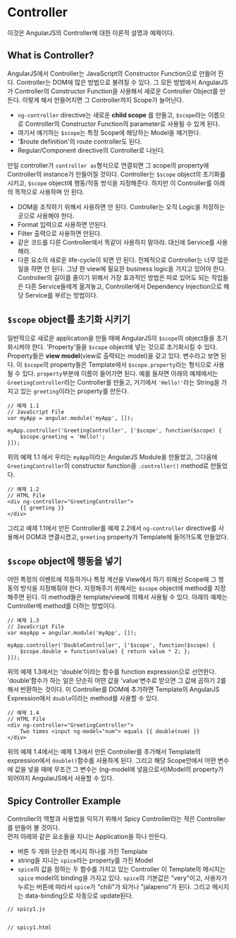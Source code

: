 Controller
===========
이것은 AngularJS의 Controller에 대한 이론적 설명과 예제이다.

What is Controller?
--------------------
AngularJS에서 Controller는 JavaScript의 Constructor Function으로 만들어 진다. Controller는 DOM에 많은 방법으로 불려질 수 있다. 그 모든 방법에서 AngularJS가 Controller의 Constructor Function을 사용해서 새로운 Controller Object를 만든다. 이렇게 해서 만들어지면 그 Controller까지 Scope가 늘어난다.  
* `ng-controller` directive는 새로운 **child scope** 를 만들고, `$scope`라는 이름으로 Controller의 Constructor Function의 parameter로 사용될 수 있게 된다.
* 여기서 얘기하는 `$scope`는 특정 Scope에 해당하는 Model을 얘기한다.
* '$route definition'의 route controller도 된다.
* Regular/Component directive의 Controller로 나뉜다.
  
  
만일 controller가 `controller as`형식으로 연결되면 그 scope의 property에 Controller의 instance가 만들어질 것이다. Controller는 `$scope` object의 초기화를 시키고, `$scope` object에 행동/작동 방식을 지정해준다. 하지만 이 Controller를 아래의 목적으로 사용하며 안 된다.  
* DOM을 조작하기 위해서 사용하면 안 된다. Controller는 오직 Logic을 저장하는 곳으로 사용해야 한다.
* Format 입력으로 사용하면 안된다. 
* Filter 출력으로 사용하면 안된다.
* 같은 코드를 다른 Controller에서 똑같이 사용하지 말아라. 대신에 Service를 사용해라.
* 다른 요소의 새로운 life-cycle이 되면 안 된다.
전체적으로 Controller는 너무 많은 일을 하면 안 된다. 그냥 한 view에 필요한 business logic을 가지고 있어야 한다. Controller의 길이를 줄이기 위해서 가장 효과적인 방법은 따로 있어도 되는 작업들은 다른 Service들에게 옮겨놓고, Controller에서 Dependency Injection으로 해당 Service를 부르는 방법이다.   
  
`$scope` object를 초기화 시키기
--------------------------------
일반적으로 새로운 application을 만들 때에 AngularJS의 `$scope`의 object들을 초기화시켜야 한다. 'Property'들을 `$scope` object에 넣는 것으로 초기화시킬 수 있다. Property들은 **view model**(view로 출력되는 model)을 갖고 있다. 변수라고 보면 된다. 이 `$scope`의 property들은 Template에서 `$scope.property`라는 형식으로 사용될 수 있다. `property`부분에 이름이 들어가면 된다. 예를 들자면 아래의 예제에서는 `GreetingController`라는 Controller를 만들고, 거기에서 `'Hello!'`라는 String을 가지고 있는 `greeting`이라는 property를 만든다.  

~~~
// 예제 1.1
// JavaScript File
var myApp = angular.module('myApp', []);

myApp.controller('GreetingController', ['$scope', function($scope) {
	$scope.greeting = 'Hello!';
}]);
~~~

위의 예제 1.1 에서 우리는 `myApp`이라는 AngularJS Module을 만들었고, 그다음에 `GreetingController`의 constructor function을 `.controller()` method로 만들었다. 

~~~
// 예제 1.2
// HTML File
<div ng-controller="GreetingController">
	{{ greeting }}
</div>
~~~

그리고 예제 1.1에서 만든 Controller를 예제 2.2에서 `ng-controller` directive를 사용해서 DOM과 연결시켰고, `greeting` property가 Template에 들어가도록 만들었다.


`$scope` object에 행동을 넣기
-----------------------------
어떤 특정의 이벤트에 작동하거나 특정 계산을 View에서 하기 위해선 Scope에 그 행동의 방식을 지정해줘야 한다. 지정해주기 위해서는 `$scope` object에 method를 지정해주면 된다. 이 method들은 template/view에 의해서 사용될 수 있다. 아래의 예제는 Controller에 method를 더하는 방법이다.  

~~~
// 예제 1.3
// JavaScript File
var mayApp = angular.module('myApp', []);

myApp.controller('DoubleController', ['$scope', function($scope) {
	$scope.double = function(value) { return value * 2; };
}]);
~~~

위의 예제 1.3에서는 'double'이라는 함수를 function expression으로 선언한다. 'double'함수가 하는 일은 단순히 어떤 값을 'value'변수로 받으면 그 값에 곱하기 2를 해서 반환하는 것이다. 이 Controller를 DOM에 추가하면 Template의 AngularJS Expression에서 `double`이라는 method를 사용할 수 있다.   

~~~
// 예제 1.4
// HTML File
<div ng-controller="GreetingController">
	Two times <input ng-model="num"> equals {{ double(num) }}
</div>
~~~

위의 예제 1.4에서는 예제 1.3에서 만든 Controller를 추가해서 Template의 expression에서 `double()`함수를 사용하게 된다. 그리고 해당 Scope안에서 어떤 변수에 값을 넣을 때에 무조건 그 변수는 (ng-model에 넣음으로서)Model의 property가 되어야지 AngularJS에서 사용할 수 있다.



Spicy Controller Example
---------------------------
Controller의 역할과 사용법을 익히기 위해서 Spicy Controller라는 작은 Controller를 만들어 볼 것이다.  
먼저 아래와 같은 요소들을 지니는 Application을 하나 만든다.  
* 버튼 두 개와 단순한 메시지 하나를 가진 Template
* string을 지니는 `spice`라는 property를 가진 Model
* `spice`의 값을 정하는 두 함수를 가지고 있는 Controller
이 Template의 메시지는 `spice` model의 binding을 가지고 있다. `spice`의 기본값은 "very"이고, 사용자가 누르는 버튼에 따라서 `spice`가 "chili"가 되거나 "jalapeno"가 된다. 그리고 메시지는 data-binding으로 자동으로 update된다.

~~~
// spicy1.js


~~~

~~~
// spicy1.html


~~~


